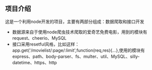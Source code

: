项目介绍
---
这是一个利用node开发的项目，主要有两部分组成：数据爬取和接口开发
* 数据源来自于使用node爬虫技术爬取的爱奇艺免费电影，用到的模块有request、cheerio、MySQL
* 接口采用resetful风格，比如这样：app.get('/movielist/:page/:limit',function(req,res){...},使用的模块有express、path、body-parser、fs、multer、util、MySQL、silly-datetime、https、http
